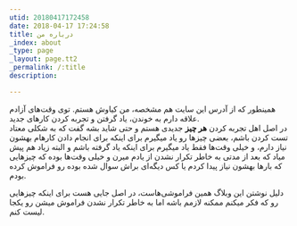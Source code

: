```yaml
---
utid: 20180417172458
date: 2018-04-17 17:24:58
title: درباره من
_index: about
_type: page
_layout: page.tt2
_permalink: /:title
description: 

---
```


همینطور که از آدرس این سایت هم مشخصه، من کیاوش هستم. توی وقت‌های آزادم علاقه دارم به خوندن، یاد گرفتن و تجربه کردن کارهای جدید.  
در اصل اهل تجربه کردن **هر چیز** جدیدی هستم و حتی شاید بشه گفت که به شکلی معتاد تست کردن باشم، بعضی چیزها رو یاد میگیرم برای اینکه برای انجام دادن کارهام بهشون نیاز دارم، و خیلی وقت‌ها فقط یاد میگیرم برای اینکه یاد گرفته باشم و البته زیاد هم پیش میاد که بعد از مدتی به خاطر تکرار نشدن از یادم میرن و خیلی وقت‌ها بوده که چیزهایی که بارها بهشون نیاز پیدا کردم یا کس دیگه‌ای براش سوال شده بوده رو فراموش کرده بودم.

دلیل نوشتن این وبلاگ همین فراموشی‌هاست، در اصل جایی هست برای اینکه چیزهایی رو که فکر میکنم ممکنه لازمم باشه اما به خاطر تکرار نشدن فراموش میشن رو یکجا لیست کنم.